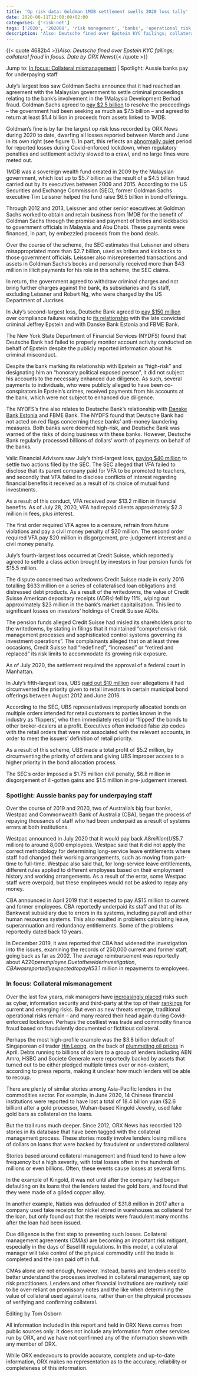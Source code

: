 ```yaml
---
title: 'Op risk data: Goldman 1MDB settlement swells 2020 loss tally'
date: 2020-08-11T12:00:00+02:00
categories: ['risk-net']
tags: ['2020', '202008', 'risk management', 'banks', 'operational risk']
description: 'Also: Deutsche fined over Epstein KYC failings; collateral fraud in focus. Data by ORX News'
---
```


{{< quote 4682b4 >}}_Also: Deutsche fined over Epstein KYC failings; collateral fraud in focus. Data by ORX News_{{< /quote >}}

Jump to: [In focus: Collateral mismanagement](#1) | Spotlight: Aussie banks pay for underpaying staff

July’s largest loss saw Goldman Sachs announce that it had reached an agreement with the Malaysian government to settle criminal proceedings relating to the bank’s involvement in the 1Malaysia Development Berhad fraud. Goldman Sachs agreed to [pay $2.5 billion](https://www.goldmansachs.com/media-relations/press-releases/current/announcement-24-july-2020.html) to resolve the proceedings – the government had been seeking as much as $7.5 billion – and agreed to return at least $1.4 billion in proceeds from assets linked to 1MDB.

Goldman’s fine is by far the largest op risk loss recorded by ORX News during 2020 to date, dwarfing all losses reported between March and June in its own right (see figure 1). In part, this reflects an [abnormally quiet](https://www.risk.net/comment/7652866/op-risk-data-losses-plummet-during-lockdown) period for reported losses during Covid-enforced lockdown, when regulatory penalties and settlement activity slowed to a crawl, and no large fines were meted out.

1MDB was a sovereign wealth fund created in 2009 by the Malaysian government, which lost up to $5.7 billion as the result of a $4.5 billion fraud carried out by its executives between 2009 and 2015. According to the US Securities and Exchange Commission (SEC), former Goldman Sachs executive Tim Leissner helped the fund raise $6.5 billion in bond offerings.

Through 2012 and 2013, Leissner and other senior executives at Goldman Sachs worked to obtain and retain business from 1MDB for the benefit of Goldman Sachs through the promise and payment of bribes and kickbacks to government officials in Malaysia and Abu Dhabi. These payments were financed, in part, by embezzled proceeds from the bond deals.

Over the course of the scheme, the SEC estimates that Leissner and others misappropriated more than $2.7 billion, used as bribes and kickbacks to those government officials. Leissner also misrepresented transactions and assets in Goldman Sachs’s books and personally received more than $43 million in illicit payments for his role in this scheme, the SEC claims.

In return, the government agreed to withdraw criminal charges and not bring further charges against the bank, its subsidiaries and its staff, excluding Leissner and Robert Ng, who were charged by the US Department of Jucrises

In July’s second-largest loss, Deutsche Bank agreed to [pay $150 million](https://www.dfs.ny.gov/reports_and_publications/press_releases/pr202007071) over compliance failures relating to [its relationship](https://www.risk.net/risk-management/7654716/stuart-lewis-deutsches-survivor-confronts-covid-19) with the late convicted criminal Jeffrey Epstein and with Danske Bank Estonia and FBME Bank.

The New York State Department of Financial Services (NYDFS) found that Deutsche Bank had failed to properly monitor account activity conducted on behalf of Epstein despite the publicly reported information about his criminal misconduct.

Despite the bank marking its relationship with Epstein as “high-risk” and designating him an “honorary political exposed person”, it did not subject his accounts to the necessary enhanced due diligence. As such, several payments to individuals, who were publicly alleged to have been co-conspirators in Epstein’s crimes, received payments from his accounts at the bank, which were not subject to enhanced due diligence.

The NYDFS’s fine also relates to Deutsche Bank’s relationship with [Danske Bank Estonia](https://www.risk.net/risk-management/6470126/top-10-op-risks-2019) and FBME Bank. The NYDFS found that Deutsche Bank had not acted on red flags concerning these banks’ anti-money laundering measures. Both banks were deemed high-risk, and Deutsche Bank was warned of the risks of doing business with these banks. However, Deutsche Bank regularly processed billions of dollars’ worth of payments on behalf of the banks.

Valic Financial Advisors saw July’s third-largest loss, [paying $40 million](https://www.sec.gov/news/press-release/2020-164) to settle two actions filed by the SEC. The SEC alleged that VFA failed to disclose that its parent company paid for VFA to be promoted to teachers, and secondly that VFA failed to disclose conflicts of interest regarding financial benefits it received as a result of its choice of mutual fund investments.

As a result of this conduct, VFA received over $13.2 million in financial benefits. As of July 28, 2020, VFA had repaid clients approximately $2.3 million in fees, plus interest.

The first order required VFA agree to a censure, refrain from future violations and pay a civil money penalty of $20 million. The second order required VFA pay $20 million in disgorgement, pre-judgement interest and a civil money penalty.

July’s fourth-largest loss occurred at Credit Suisse, which reportedly agreed to settle a class action brought by investors in four pension funds for $15.5 million.

The dispute concerned two writedowns Credit Suisse made in early 2016 totalling $633 million on a series of collateralised loan obligations and distressed debt products. As a result of the writedowns, the value of Credit Suisse American depositary receipts (ADRs) fell by 11%, wiping out approximately $23 million in the bank’s market capitalisation. This led to significant losses on investors’ holdings of Credit Suisse ADRs.

The pension funds alleged Credit Suisse had misled its shareholders prior to the writedowns, by stating in filings that it maintained “comprehensive risk management processes and sophisticated control systems governing its investment operations”. The complainants alleged that on at least three occasions, Credit Suisse had “redefined”, “increased” or “retired and replaced” its risk limits to accommodate its growing risk exposure.

As of July 2020, the settlement required the approval of a federal court in Manhattan.

In July’s fifth-largest loss, UBS [paid out $10 million](https://www.sec.gov/news/press-release/2020-159) over allegations it had circumvented the priority given to retail investors in certain municipal bond offerings between August 2012 and June 2016.

According to the SEC, UBS representatives improperly allocated bonds on multiple orders intended for retail customers to parties known in the industry as ‘flippers’, who then immediately resold or ‘flipped’ the bonds to other broker-dealers at a profit. Executives often included false zip codes with the retail orders that were not associated with the relevant accounts, in order to meet the issuers’ definition of retail priority.

As a result of this scheme, UBS made a total profit of $5.2 million, by circumventing the priority of orders and giving UBS improper access to a higher priority in the bond allocation process.

The SEC’s order imposed a $1.75 million civil penalty, $6.8 million in disgorgement of ill-gotten gains and $1.5 million in pre-judgement interest.

### Spotlight: Aussie banks pay for underpaying staff

Over the course of 2019 and 2020, two of Australia’s big four banks, Westpac and Commonwealth Bank of Australia (CBA), began the process of repaying thousands of staff who had been underpaid as a result of systems errors at both institutions.

Westpac announced in July 2020 that it would pay back A$8 million (US$5.7 million) to around 8,000 employees. Westpac said that it did not apply the correct methodology for determining long-service leave entitlements where staff had changed their working arrangements, such as moving from part-time to full-time. Westpac also said that, for long-service leave entitlements, different rules applied to different employees based on their employment history and working arrangements. As a result of the error, some Westpac staff were overpaid, but these employees would not be asked to repay any money.

CBA announced in April 2019 that it expected to pay A$15 million to current and former employees. CBA reportedly underpaid its staff and that of its Bankwest subsidiary due to errors in its systems, including payroll and other human resources systems. This also resulted in problems calculating leave, superannuation and redundancy entitlements. Some of the problems reportedly dated back 10 years.

In December 2019, it was reported that CBA had widened the investigation into the issues, examining the records of 250,000 current and former staff, going back as far as 2002. The average reimbursement was reportedly about A$220 per employee. Due to the wider investigation, CBA was reportedly expected to pay A$53.1 million in repayments to employees.

### In focus: Collateral mismanagement

Over the last few years, risk managers have [increasingly placed](https://www.risk.net/risk-management/7450731/top-10-operational-risks-for-2020) risks such as cyber, information security and third-party at the top of their [rankings](https://www.risk.net/comment/7422011/op-risk-data-citi-fined-18m-for-failing-to-buy-flood-insurance#infocus) for current and emerging risks. But even as new threats emerge, traditional operational risks remain – and many reared their head again during Covid-enforced lockdown. Perhaps the costliest was trade and commodity finance fraud based on fraudulently documented or fictitious collateral.

Perhaps the most high-profile example was the $3.8 billion default of Singaporean oil trader [Hin Leong](https://www.mas.gov.sg/news/media-releases/2020/no-serious-impact-on-oil-trading-and-bunkering-sectors-banking-system-remains-sound), on the back of [plummeting oil prices](https://www.risk.net/risk-management/7532031/cme-was-ill-prepared-for-negative-oil-prices-fcms-say) in April. Debts running to billions of dollars to a group of lenders including ABN Amro, HSBC and Societe Generale were reportedly backed by assets that turned out to be either pledged multiple times over or non-existent, according to press reports, making it unclear how much lenders will be able to recoup.

There are plenty of similar stories among Asia-Pacific lenders in the commodities sector. For example, in June 2020, 14 Chinese financial institutions were reported to have lost a total of 18.4 billion yuan ($2.6 billion) after a gold processor, Wuhan-based Kingold Jewelry, used fake gold bars as collateral on the loans.

But the trail runs much deeper. Since 2012, ORX News has recorded 120 stories in its database that have been tagged with the collateral management process. These stories mostly involve lenders losing millions of dollars on loans that were backed by fraudulent or understated collateral.

Stories based around collateral management and fraud tend to have a low frequency but a high severity, with total losses often in the hundreds of millions or even billions. Often, these events cause losses at several firms.

In the example of Kingold, it was not until after the company had begun defaulting on its loans that the lenders tested the gold bars, and found that they were made of a gilded copper alloy.

In another example, Natixis was defrauded of $31.8 million in 2017 after a company used fake receipts for nickel stored in warehouses as collateral for the loan, but only found out that the receipts were fraudulent many months after the loan had been issued.

Due diligence is the first step to preventing such losses. Collateral management agreements (CMAs) are becoming an important risk mitigant, especially in the days of Basel III regulations. In this model, a collateral manager will take control of the physical commodity until the trade is completed and the loan paid off in full.

CMAs alone are not enough, however. Instead, banks and lenders need to better understand the processes involved in collateral management, say op risk practitioners. Lenders and other financial institutions are routinely said to be over-reliant on promissory notes and the like when determining the value of collateral used against loans, rather than on the physical processes of verifying and confirming collateral.

Editing by Tom Osborn

All information included in this report and held in ORX News comes from public sources only. It does not include any information from other services run by ORX, and we have not confirmed any of the information shown with any member of ORX.

While ORX endeavours to provide accurate, complete and up-to-date information, ORX makes no representation as to the accuracy, reliability or completeness of this information.


